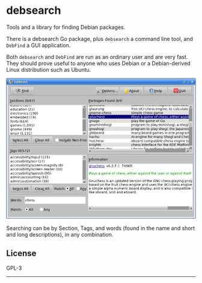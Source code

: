 # debsearch

Tools and a library for finding Debian packages.

There is a debsearch Go package, plus `debsearch` a command line tool, and
`DebFind` a GUI application.

Both `debsearch` and `DebFind` are run as an ordinary user and are very
fast. They should prove useful to anyone who uses Debian or a Debian-derived
Linux distribution such as Ubuntu.

![DebFind Screenshot](screenshot.png)

Searching can be by Section, Tags, and words (found in the name and short
and long descriptions), in any combination.

## License

GPL-3

---
